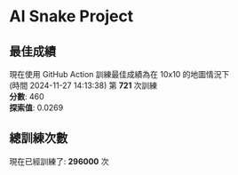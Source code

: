 
# AI Snake Project

## **最佳成績**
現在使用 GitHub Action 訓練最佳成績為在 10x10 的地圖情況下  
(時間 2024-11-27 14:13:38) 第 **721** 次訓練  
**分數**: 460  
**探索值**: 0.0269

## 總訓練次數
現在已經訓練了: **296000** 次
